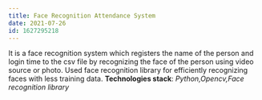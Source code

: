 ```yaml
---
title: Face Recognition Attendance System
date: 2021-07-26
id: 1627295218
---
```

It is a face recognition system which registers the name of the person and login time to the csv file by recognizing the face of the person using video source or photo.
Used face recognition library for efficiently recognizing faces with less training data.
**Technologies stack**: *Python,Opencv,Face recognition library*
<!---more--->
